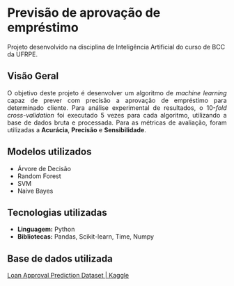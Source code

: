 # Previsão de aprovação de empréstimo

Projeto desenvolvido na disciplina de Inteligência Artificial do curso de BCC da UFRPE.

## Visão Geral

<div align='justify'>
O objetivo deste projeto é desenvolver um algoritmo de <i>machine learning</i> capaz de prever com precisão a aprovação de empréstimo para determinado cliente. Para análise experimental de resultados, o 10-<i>fold cross-validation</i> foi executado 5 vezes para cada algoritmo, utilizando a base de dados bruta e processada. Para as métricas de avaliação, foram utilizadas a <b>Acurácia</b>, <b>Precisão</b> e <b>Sensibilidade</b>.
</div>

## Modelos utilizados

- Árvore de Decisão
- Random Forest
- SVM
- Naive Bayes

## Tecnologias utilizadas

- <b>Linguagem:</b> Python
- <b>Bibliotecas:</b> Pandas, Scikit-learn, Time, Numpy

## Base de dados utilizada

[Loan Approval Prediction Dataset | Kaggle](https://www.kaggle.com/datasets/architsharma01/loan-approval-prediction-dataset)
